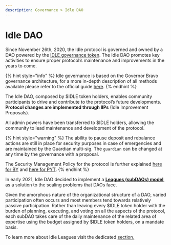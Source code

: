 ```yaml
---
description: Governance > Idle DAO
---
```


# Idle DAO

Since November 26th, 2020, the Idle protocol is governed and owned by a DAO powered by the [IDLE governance token](../idle/). The Idle DAO promotes key activities to ensure proper protocol’s maintenance and improvements in the years to come.

{% hint style="info" %}
Idle governance is based on the Governor Bravo governance architecture, for a more in-depth description of all methods available please refer to the official guide [here](https://compound.finance/docs/governance).
{% endhint %}

The Idle DAO, composed by $IDLE token holders, enables community participants to drive and contribute to the protocol’s future developments. **Protocol changes are implemented through IIPs** (Idle Improvement Proposals).

All admin powers have been transferred to $IDLE holders, allowing the community to lead maintenance and development of the protocol.

{% hint style="warning" %}
The ability to pause deposit and rebalance actions are still in place for security purposes in case of emergencies and are maintained by the Guardian multi-sig. The `guardian` can be changed at any time by the governance with a proposal.

The Security Management Policy for the protocol is further explained [here for BY](../../developers/best-yield/security-management-policy.md) and [here for PYT](../../developers/perpetual-yield-tranches/security-management-policy.md).
{% endhint %}

In early 2021, Idle DAO decided to implement a [**Leagues (subDAOs) model**](idle-leagues/), as a solution to the scaling problems that DAOs face.&#x20;

Given the amorphous nature of the organizational structure of a DAO, varied participation often occurs and most members tend towards relatively passive participation. Rather than leaving every $IDLE token holder with the burden of planning, executing, and voting on all the aspects of the protocol, each subDAO takes care of the daily maintenance of the related area of expertise using the budget assigned by $IDLE token holders, on a mandate basis.&#x20;

To learn more about Idle Leagues visit the dedicated [section.](idle-leagues/)
